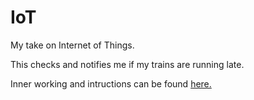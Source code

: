 # IoT
My take on Internet of Things.

This checks and notifies me if my trains are running late.

Inner working and intructions can be found <a href="https://www.hackster.io/damiththa/iot-septa-train-checker-63bf94" target="_blank">here.</a>
